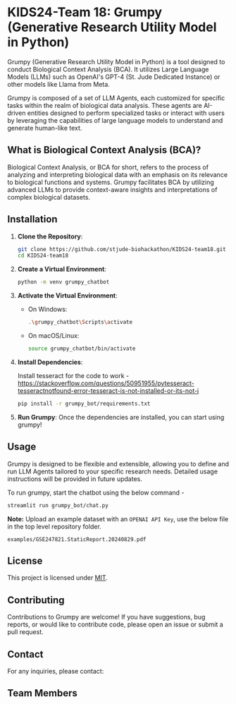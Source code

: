 # KIDS24-Team 18: Grumpy (Generative Research Utility Model in Python)

Grumpy (Generative Research Utility Model in Python) is a tool designed to conduct Biological Context Analysis (BCA).
It utilizes Large Language Models (LLMs) such as OpenAI's GPT-4 (St. Jude Dedicated Instance) or other models like Llama
from Meta.

Grumpy is composed of a set of LLM Agents, each customized for specific tasks within the realm of biological data
analysis. These agents are AI-driven entities designed to perform specialized tasks or interact with users by
leveraging the capabilities of large language models to understand and generate human-like text.

## What is Biological Context Analysis (BCA)?

Biological Context Analysis, or BCA for short, refers to the process of analyzing and interpreting biological data with
an emphasis on its relevance to biological functions and systems. Grumpy facilitates BCA by utilizing advanced LLMs
to provide context-aware insights and interpretations of complex biological datasets.

## Installation

1. **Clone the Repository**:

   ```bash
   git clone https://github.com/stjude-biohackathon/KIDS24-team18.git
   cd KIDS24-team18
   ```

2. **Create a Virtual Environment**:

   ```bash
   python -m venv grumpy_chatbot
   ```

3. **Activate the Virtual Environment**:
   - On Windows:

     ```bash
     .\grumpy_chatbot\Scripts\activate
     ```

   - On macOS/Linux:

     ```bash
     source grumpy_chatbot/bin/activate
     ```

4. **Install Dependencies**:

   Install tesseract for the code to work - https://stackoverflow.com/questions/50951955/pytesseract-tesseractnotfound-error-tesseract-is-not-installed-or-its-not-i

   ```bash
   pip install -r grumpy_bot/requirements.txt
   ```

5. **Run Grumpy**:
   Once the dependencies are installed, you can start using grumpy!

## Usage

Grumpy is designed to be flexible and extensible, allowing you to define and run LLM Agents tailored to your specific
research needs. Detailed usage instructions will be provided in future updates.


To run grumpy, start the chatbot using the below command -

   ```bash
   streamlit run grumpy_bot/chat.py
   ```

**Note:** Upload an example dataset with an `OPENAI API Key`, use the below file in the top level repository folder.

`examples/GSE247821.StaticReport.20240829.pdf`

## License

This project is licensed under [MIT](./LICENSE).

## Contributing

Contributions to Grumpy are welcome! If you have suggestions, bug reports, or would like to contribute code, please
open an issue or submit a pull request.

## Contact

For any inquiries, please contact:

## Team Members
